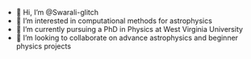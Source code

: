 - 👋 Hi, I’m @Swarali-glitch
- 👀 I’m interested in computational methods for astrophysics
- 🌱 I’m currently pursuing a PhD in Physics at West Virginia University
- 💞️ I’m looking to collaborate on advance astrophysics and beginner physics projects

<!---
Swarali-glitch/Swarali-glitch is a ✨ special ✨ repository because its `README.md` (this file) appears on your GitHub profile.
You can click the Preview link to take a look at your changes.
--->
